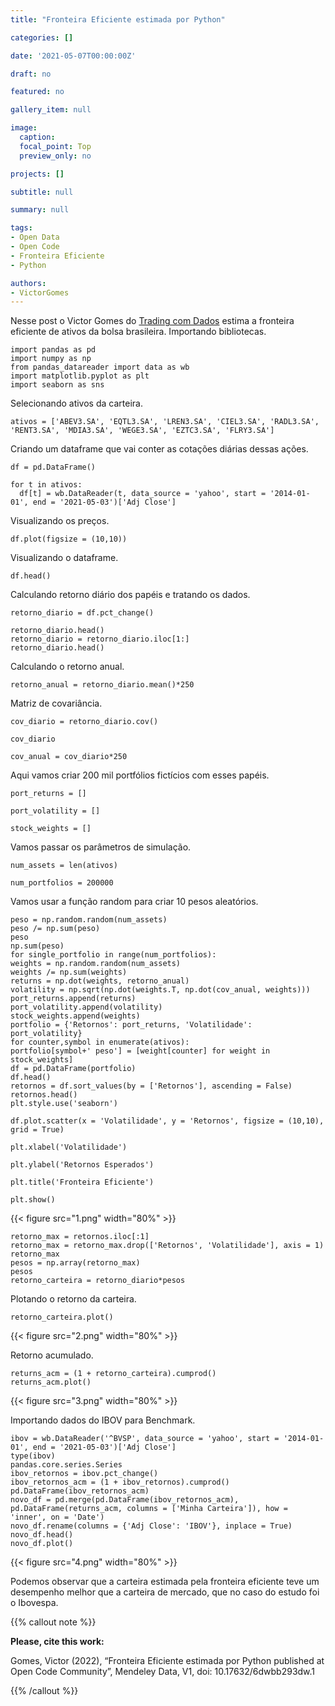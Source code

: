 ```yaml
---
title: "Fronteira Eficiente estimada por Python"

categories: []

date: '2021-05-07T00:00:00Z'

draft: no

featured: no

gallery_item: null

image:
  caption: 
  focal_point: Top
  preview_only: no

projects: []

subtitle: null

summary: null

tags: 
- Open Data
- Open Code
- Fronteira Eficiente
- Python

authors:
- VictorGomes
---
```


Nesse post o Victor Gomes do [Trading com Dados](https://tradingcomdados.com/) estima a fronteira eficiente de ativos da bolsa brasileira.
Importando bibliotecas.

    import pandas as pd
    import numpy as np
    from pandas_datareader import data as wb
    import matplotlib.pyplot as plt
    import seaborn as sns

Selecionando ativos da carteira.

    ativos = ['ABEV3.SA', 'EQTL3.SA', 'LREN3.SA', 'CIEL3.SA', 'RADL3.SA', 'RENT3.SA', 'MDIA3.SA', 'WEGE3.SA', 'EZTC3.SA', 'FLRY3.SA']

Criando um dataframe que vai conter as cotações diárias dessas ações.

    df = pd.DataFrame()

    for t in ativos:
      df[t] = wb.DataReader(t, data_source = 'yahoo', start = '2014-01-01', end = '2021-05-03')['Adj Close']

Visualizando os preços.

    df.plot(figsize = (10,10))

Visualizando o dataframe.

    df.head()

Calculando retorno diário dos papéis e tratando os dados. 

    retorno_diario = df.pct_change()

    retorno_diario.head()
    retorno_diario = retorno_diario.iloc[1:]
    retorno_diario.head()

Calculando o retorno anual.
    
    retorno_anual = retorno_diario.mean()*250

Matriz de covariância. 
    
    cov_diario = retorno_diario.cov()
    
    cov_diario

    cov_anual = cov_diario*250

Aqui vamos criar 200 mil portfólios fictícios com esses papéis.

    port_returns = []
    
    port_volatility = []
    
    stock_weights = []

Vamos passar os parâmetros de simulação.

    num_assets = len(ativos)
    
    num_portfolios = 200000

Vamos usar a função random para criar 10 pesos aleatórios.

    peso = np.random.random(num_assets)
    peso /= np.sum(peso)
    peso
    np.sum(peso)
    for single_portfolio in range(num_portfolios):
    weights = np.random.random(num_assets)
    weights /= np.sum(weights)
    returns = np.dot(weights, retorno_anual)
    volatility = np.sqrt(np.dot(weights.T, np.dot(cov_anual, weights)))
    port_returns.append(returns)
    port_volatility.append(volatility)
    stock_weights.append(weights)
    portfolio = {'Retornos': port_returns, 'Volatilidade': port_volatility}
    for counter,symbol in enumerate(ativos):
    portfolio[symbol+' peso'] = [weight[counter] for weight in stock_weights]
    df = pd.DataFrame(portfolio)
    df.head()
    retornos = df.sort_values(by = ['Retornos'], ascending = False)
    retornos.head()
    plt.style.use('seaborn')

    df.plot.scatter(x = 'Volatilidade', y = 'Retornos', figsize = (10,10), grid = True)
    
    plt.xlabel('Volatilidade')
    
    plt.ylabel('Retornos Esperados')
    
    plt.title('Fronteira Eficiente')
    
    plt.show()
    
{{< figure src="1.png" width="80%" >}}

    retorno_max = retornos.iloc[:1]
    retorno_max = retorno_max.drop(['Retornos', 'Volatilidade'], axis = 1)
    retorno_max
    pesos = np.array(retorno_max)
    pesos
    retorno_carteira = retorno_diario*pesos

Plotando o retorno da carteira.
   
    retorno_carteira.plot()
    
{{< figure src="2.png" width="80%" >}}

Retorno acumulado.

    returns_acm = (1 + retorno_carteira).cumprod()
    returns_acm.plot()

{{< figure src="3.png" width="80%" >}}

Importando dados do IBOV para Benchmark.

    ibov = wb.DataReader('^BVSP', data_source = 'yahoo', start = '2014-01-01', end = '2021-05-03')['Adj Close']
    type(ibov)
    pandas.core.series.Series
    ibov_retornos = ibov.pct_change()
    ibov_retornos_acm = (1 + ibov_retornos).cumprod()
    pd.DataFrame(ibov_retornos_acm)
    novo_df = pd.merge(pd.DataFrame(ibov_retornos_acm), pd.DataFrame(returns_acm, columns = ['Minha Carteira']), how = 'inner', on = 'Date')
    novo_df.rename(columns = {'Adj Close': 'IBOV'}, inplace = True)
    novo_df.head()
    novo_df.plot()
    
{{< figure src="4.png" width="80%" >}}

Podemos observar que a carteira estimada pela fronteira eficiente teve um desempenho melhor que a carteira de mercado, que no caso do estudo foi o Ibovespa.

    

{{% callout note %}}

**Please, cite this work:**

Gomes, Victor (2022), “Fronteira Eficiente estimada por Python published at Open Code Community”, Mendeley Data, V1, doi: 10.17632/6dwbb293dw.1

{{% /callout %}}


